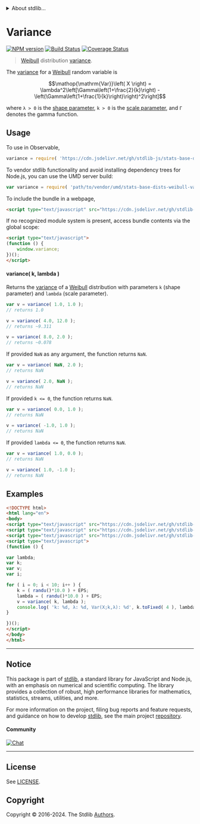 <!--

@license Apache-2.0

Copyright (c) 2018 The Stdlib Authors.

Licensed under the Apache License, Version 2.0 (the "License");
you may not use this file except in compliance with the License.
You may obtain a copy of the License at

   http://www.apache.org/licenses/LICENSE-2.0

Unless required by applicable law or agreed to in writing, software
distributed under the License is distributed on an "AS IS" BASIS,
WITHOUT WARRANTIES OR CONDITIONS OF ANY KIND, either express or implied.
See the License for the specific language governing permissions and
limitations under the License.

-->


<details>
  <summary>
    About stdlib...
  </summary>
  <p>We believe in a future in which the web is a preferred environment for numerical computation. To help realize this future, we've built stdlib. stdlib is a standard library, with an emphasis on numerical and scientific computation, written in JavaScript (and C) for execution in browsers and in Node.js.</p>
  <p>The library is fully decomposable, being architected in such a way that you can swap out and mix and match APIs and functionality to cater to your exact preferences and use cases.</p>
  <p>When you use stdlib, you can be absolutely certain that you are using the most thorough, rigorous, well-written, studied, documented, tested, measured, and high-quality code out there.</p>
  <p>To join us in bringing numerical computing to the web, get started by checking us out on <a href="https://github.com/stdlib-js/stdlib">GitHub</a>, and please consider <a href="https://opencollective.com/stdlib">financially supporting stdlib</a>. We greatly appreciate your continued support!</p>
</details>

# Variance

[![NPM version][npm-image]][npm-url] [![Build Status][test-image]][test-url] [![Coverage Status][coverage-image]][coverage-url] <!-- [![dependencies][dependencies-image]][dependencies-url] -->

> [Weibull][weibull-distribution] distribution [variance][variance].

<!-- Section to include introductory text. Make sure to keep an empty line after the intro `section` element and another before the `/section` close. -->

<section class="intro">

The [variance][variance] for a [Weibull][weibull-distribution] random variable is

<!-- <equation class="equation" label="eq:weibull_variance" align="center" raw="\operatorname{Var}\left( X \right) = \lambda^2\left[\Gamma\left(1+\frac{2}{k}\right) - \left(\Gamma\left(1+\frac{1}{k}\right)\right)^2\right]" alt="Variance for a Weibull distribution."> -->

```math
\mathop{\mathrm{Var}}\left( X \right) = \lambda^2\left[\Gamma\left(1+\frac{2}{k}\right) - \left(\Gamma\left(1+\frac{1}{k}\right)\right)^2\right]
```

<!-- <div class="equation" align="center" data-raw-text="\operatorname{Var}\left( X \right) = \lambda^2\left[\Gamma\left(1+\frac{2}{k}\right) - \left(\Gamma\left(1+\frac{1}{k}\right)\right)^2\right]" data-equation="eq:weibull_variance">
    <img src="https://cdn.jsdelivr.net/gh/stdlib-js/stdlib@591cf9d5c3a0cd3c1ceec961e5c49d73a68374cb/lib/node_modules/@stdlib/stats/base/dists/weibull/variance/docs/img/equation_weibull_variance.svg" alt="Variance for a Weibull distribution.">
    <br>
</div> -->

<!-- </equation> -->

where `λ > 0` is the [shape parameter][shape], `k > 0` is the [scale parameter][scale], and `Γ` denotes the gamma function.

</section>

<!-- /.intro -->

<!-- Package usage documentation. -->



<section class="usage">

## Usage

To use in Observable,

```javascript
variance = require( 'https://cdn.jsdelivr.net/gh/stdlib-js/stats-base-dists-weibull-variance@v0.2.2-umd/browser.js' )
```

To vendor stdlib functionality and avoid installing dependency trees for Node.js, you can use the UMD server build:

```javascript
var variance = require( 'path/to/vendor/umd/stats-base-dists-weibull-variance/index.js' )
```

To include the bundle in a webpage,

```html
<script type="text/javascript" src="https://cdn.jsdelivr.net/gh/stdlib-js/stats-base-dists-weibull-variance@v0.2.2-umd/browser.js"></script>
```

If no recognized module system is present, access bundle contents via the global scope:

```html
<script type="text/javascript">
(function () {
    window.variance;
})();
</script>
```

#### variance( k, lambda )

Returns the [variance][variance] of a [Weibull][weibull-distribution] distribution with parameters `k` (shape parameter) and `lambda` (scale parameter).

```javascript
var v = variance( 1.0, 1.0 );
// returns 1.0

v = variance( 4.0, 12.0 );
// returns ~9.311

v = variance( 8.0, 2.0 );
// returns ~0.078
```

If provided `NaN` as any argument, the function returns `NaN`.

```javascript
var v = variance( NaN, 2.0 );
// returns NaN

v = variance( 2.0, NaN );
// returns NaN
```

If provided `k <= 0`, the function returns `NaN`.

```javascript
var v = variance( 0.0, 1.0 );
// returns NaN

v = variance( -1.0, 1.0 );
// returns NaN
```

If provided `lambda <= 0`, the function returns `NaN`.

```javascript
var v = variance( 1.0, 0.0 );
// returns NaN

v = variance( 1.0, -1.0 );
// returns NaN
```

</section>

<!-- /.usage -->

<!-- Package usage notes. Make sure to keep an empty line after the `section` element and another before the `/section` close. -->

<section class="notes">

</section>

<!-- /.notes -->

<!-- Package usage examples. -->

<section class="examples">

## Examples

<!-- eslint no-undef: "error" -->

```html
<!DOCTYPE html>
<html lang="en">
<body>
<script type="text/javascript" src="https://cdn.jsdelivr.net/gh/stdlib-js/random-base-randu@umd/browser.js"></script>
<script type="text/javascript" src="https://cdn.jsdelivr.net/gh/stdlib-js/constants-float64-eps@umd/browser.js"></script>
<script type="text/javascript" src="https://cdn.jsdelivr.net/gh/stdlib-js/stats-base-dists-weibull-variance@v0.2.2-umd/browser.js"></script>
<script type="text/javascript">
(function () {

var lambda;
var k;
var v;
var i;

for ( i = 0; i < 10; i++ ) {
    k = ( randu()*10.0 ) + EPS;
    lambda = ( randu()*10.0 ) + EPS;
    v = variance( k, lambda );
    console.log( 'k: %d, λ: %d, Var(X;k,λ): %d', k.toFixed( 4 ), lambda.toFixed( 4 ), v.toFixed( 4 ) );
}

})();
</script>
</body>
</html>
```

</section>

<!-- /.examples -->

<!-- Section to include cited references. If references are included, add a horizontal rule *before* the section. Make sure to keep an empty line after the `section` element and another before the `/section` close. -->

<section class="references">

</section>

<!-- /.references -->

<!-- Section for related `stdlib` packages. Do not manually edit this section, as it is automatically populated. -->

<section class="related">

</section>

<!-- /.related -->

<!-- Section for all links. Make sure to keep an empty line after the `section` element and another before the `/section` close. -->


<section class="main-repo" >

* * *

## Notice

This package is part of [stdlib][stdlib], a standard library for JavaScript and Node.js, with an emphasis on numerical and scientific computing. The library provides a collection of robust, high performance libraries for mathematics, statistics, streams, utilities, and more.

For more information on the project, filing bug reports and feature requests, and guidance on how to develop [stdlib][stdlib], see the main project [repository][stdlib].

#### Community

[![Chat][chat-image]][chat-url]

---

## License

See [LICENSE][stdlib-license].


## Copyright

Copyright &copy; 2016-2024. The Stdlib [Authors][stdlib-authors].

</section>

<!-- /.stdlib -->

<!-- Section for all links. Make sure to keep an empty line after the `section` element and another before the `/section` close. -->

<section class="links">

[npm-image]: http://img.shields.io/npm/v/@stdlib/stats-base-dists-weibull-variance.svg
[npm-url]: https://npmjs.org/package/@stdlib/stats-base-dists-weibull-variance

[test-image]: https://github.com/stdlib-js/stats-base-dists-weibull-variance/actions/workflows/test.yml/badge.svg?branch=v0.2.2
[test-url]: https://github.com/stdlib-js/stats-base-dists-weibull-variance/actions/workflows/test.yml?query=branch:v0.2.2

[coverage-image]: https://img.shields.io/codecov/c/github/stdlib-js/stats-base-dists-weibull-variance/main.svg
[coverage-url]: https://codecov.io/github/stdlib-js/stats-base-dists-weibull-variance?branch=main

<!--

[dependencies-image]: https://img.shields.io/david/stdlib-js/stats-base-dists-weibull-variance.svg
[dependencies-url]: https://david-dm.org/stdlib-js/stats-base-dists-weibull-variance/main

-->

[chat-image]: https://img.shields.io/gitter/room/stdlib-js/stdlib.svg
[chat-url]: https://app.gitter.im/#/room/#stdlib-js_stdlib:gitter.im

[stdlib]: https://github.com/stdlib-js/stdlib

[stdlib-authors]: https://github.com/stdlib-js/stdlib/graphs/contributors

[umd]: https://github.com/umdjs/umd
[es-module]: https://developer.mozilla.org/en-US/docs/Web/JavaScript/Guide/Modules

[deno-url]: https://github.com/stdlib-js/stats-base-dists-weibull-variance/tree/deno
[deno-readme]: https://github.com/stdlib-js/stats-base-dists-weibull-variance/blob/deno/README.md
[umd-url]: https://github.com/stdlib-js/stats-base-dists-weibull-variance/tree/umd
[umd-readme]: https://github.com/stdlib-js/stats-base-dists-weibull-variance/blob/umd/README.md
[esm-url]: https://github.com/stdlib-js/stats-base-dists-weibull-variance/tree/esm
[esm-readme]: https://github.com/stdlib-js/stats-base-dists-weibull-variance/blob/esm/README.md
[branches-url]: https://github.com/stdlib-js/stats-base-dists-weibull-variance/blob/main/branches.md

[stdlib-license]: https://raw.githubusercontent.com/stdlib-js/stats-base-dists-weibull-variance/main/LICENSE

[weibull-distribution]: https://en.wikipedia.org/wiki/Weibull_distribution

[variance]: https://en.wikipedia.org/wiki/Variance

[shape]: https://en.wikipedia.org/wiki/Shape_parameter

[scale]: https://en.wikipedia.org/wiki/Scale_parameter

</section>

<!-- /.links -->
